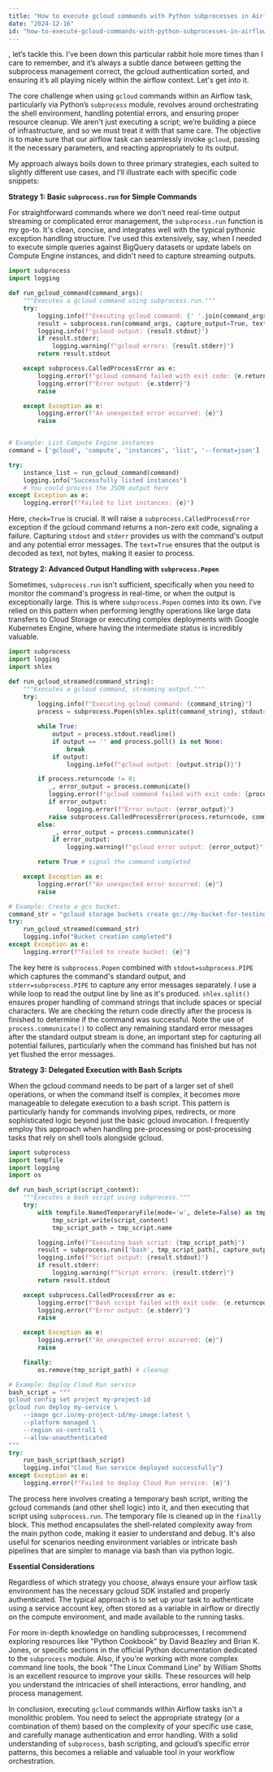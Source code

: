 ```yaml
---
title: "How to execute gcloud commands with Python subprocesses in Airflow tasks?"
date: "2024-12-16"
id: "how-to-execute-gcloud-commands-with-python-subprocesses-in-airflow-tasks"
---
```


, let’s tackle this. I’ve been down this particular rabbit hole more times than I care to remember, and it’s always a subtle dance between getting the subprocess management correct, the gcloud authentication sorted, and ensuring it’s all playing nicely within the airflow context. Let's get into it.

The core challenge when using `gcloud` commands within an Airflow task, particularly via Python’s `subprocess` module, revolves around orchestrating the shell environment, handling potential errors, and ensuring proper resource cleanup. We aren't just executing a script; we’re building a piece of infrastructure, and so we must treat it with that same care. The objective is to make sure that our airflow task can seamlessly invoke `gcloud`, passing it the necessary parameters, and reacting appropriately to its output.

My approach always boils down to three primary strategies, each suited to slightly different use cases, and I’ll illustrate each with specific code snippets:

**Strategy 1: Basic `subprocess.run` for Simple Commands**

For straightforward commands where we don’t need real-time output streaming or complicated error management, the `subprocess.run` function is my go-to. It's clean, concise, and integrates well with the typical pythonic exception handling structure. I've used this extensively, say, when I needed to execute simple queries against BigQuery datasets or update labels on Compute Engine instances, and didn't need to capture streaming outputs.

```python
import subprocess
import logging

def run_gcloud_command(command_args):
    """Executes a gcloud command using subprocess.run."""
    try:
        logging.info(f"Executing gcloud command: {' '.join(command_args)}")
        result = subprocess.run(command_args, capture_output=True, text=True, check=True)
        logging.info(f"gcloud output: {result.stdout}")
        if result.stderr:
            logging.warning(f"gcloud errors: {result.stderr}")
        return result.stdout

    except subprocess.CalledProcessError as e:
        logging.error(f"gcloud command failed with exit code: {e.returncode}")
        logging.error(f"Error output: {e.stderr}")
        raise

    except Exception as e:
        logging.error(f"An unexpected error occurred: {e}")
        raise


# Example: List Compute Engine instances
command = ['gcloud', 'compute', 'instances', 'list', '--format=json']

try:
    instance_list = run_gcloud_command(command)
    logging.info("Successfully listed instances")
    # You could process the JSON output here
except Exception as e:
    logging.error(f"Failed to list instances: {e}")
```

Here, `check=True` is crucial. It will raise a `subprocess.CalledProcessError` exception if the gcloud command returns a non-zero exit code, signaling a failure. Capturing `stdout` and `stderr` provides us with the command's output and any potential error messages. The `text=True` ensures that the output is decoded as text, not bytes, making it easier to process.

**Strategy 2: Advanced Output Handling with `subprocess.Popen`**

Sometimes, `subprocess.run` isn't sufficient, specifically when you need to monitor the command's progress in real-time, or when the output is exceptionally large. This is where `subprocess.Popen` comes into its own. I’ve relied on this pattern when performing lengthy operations like large data transfers to Cloud Storage or executing complex deployments with Google Kubernetes Engine, where having the intermediate status is incredibly valuable.

```python
import subprocess
import logging
import shlex

def run_gcloud_streamed(command_string):
    """Executes a gcloud command, streaming output."""
    try:
        logging.info(f"Executing gcloud command: {command_string}")
        process = subprocess.Popen(shlex.split(command_string), stdout=subprocess.PIPE, stderr=subprocess.PIPE, text=True)

        while True:
            output = process.stdout.readline()
            if output == '' and process.poll() is not None:
                break
            if output:
                logging.info(f"gcloud output: {output.strip()}")

        if process.returncode != 0:
           _, error_output = process.communicate()
           logging.error(f"gcloud command failed with exit code: {process.returncode}")
           if error_output:
                logging.error(f"Error output: {error_output}")
           raise subprocess.CalledProcessError(process.returncode, command_string, stderr=error_output)
        else:
            _, error_output = process.communicate()
            if error_output:
                logging.warning(f"gcloud error output: {error_output}")

        return True # signal the command completed

    except Exception as e:
        logging.error(f"An unexpected error occurred: {e}")
        raise

# Example: Create a gcs bucket.
command_str = "gcloud storage buckets create gs://my-bucket-for-testing-airflow --location=us-central1"
try:
    run_gcloud_streamed(command_str)
    logging.info("Bucket creation completed")
except Exception as e:
    logging.error(f"Failed to create bucket: {e}")
```

The key here is `subprocess.Popen` combined with `stdout=subprocess.PIPE` which captures the command's standard output, and `stderr=subprocess.PIPE` to capture any error messages separately.  I use a while loop to read the output line by line as it's produced. `shlex.split()` ensures proper handling of command strings that include spaces or special characters. We are checking the return code directly after the process is finished to determine if the command was successful. Note the use of `process.communicate()` to collect any remaining standard error messages after the standard output stream is done, an important step for capturing all potential failures, particularly when the command has finished but has not yet flushed the error messages.

**Strategy 3: Delegated Execution with Bash Scripts**

When the gcloud command needs to be part of a larger set of shell operations, or when the command itself is complex, it becomes more manageable to delegate execution to a bash script. This pattern is particularly handy for commands involving pipes, redirects, or more sophisticated logic beyond just the basic gcloud invocation. I frequently employ this approach when handling pre-processing or post-processing tasks that rely on shell tools alongside gcloud.

```python
import subprocess
import tempfile
import logging
import os

def run_bash_script(script_content):
    """Executes a bash script using subprocess."""
    try:
        with tempfile.NamedTemporaryFile(mode='w', delete=False) as tmp_script:
            tmp_script.write(script_content)
            tmp_script_path = tmp_script.name

        logging.info(f"Executing bash script: {tmp_script_path}")
        result = subprocess.run(['bash', tmp_script_path], capture_output=True, text=True, check=True)
        logging.info(f"Script output: {result.stdout}")
        if result.stderr:
            logging.warning(f"Script errors: {result.stderr}")
        return result.stdout

    except subprocess.CalledProcessError as e:
        logging.error(f"Bash script failed with exit code: {e.returncode}")
        logging.error(f"Error output: {e.stderr}")
        raise

    except Exception as e:
        logging.error(f"An unexpected error occurred: {e}")
        raise

    finally:
        os.remove(tmp_script_path) # cleanup

# Example: Deploy Cloud Run service
bash_script = """
gcloud config set project my-project-id
gcloud run deploy my-service \
    --image gcr.io/my-project-id/my-image:latest \
    --platform managed \
    --region us-central1 \
    --allow-unauthenticated
"""
try:
    run_bash_script(bash_script)
    logging.info("Cloud Run service deployed successfully")
except Exception as e:
    logging.error(f"Failed to deploy Cloud Run service: {e}")
```

The process here involves creating a temporary bash script, writing the gcloud commands (and other shell logic) into it, and then executing that script using `subprocess.run`. The temporary file is cleaned up in the `finally` block. This method encapsulates the shell-related complexity away from the main python code, making it easier to understand and debug. It's also useful for scenarios needing environment variables or intricate bash pipelines that are simpler to manage via bash than via python logic.

**Essential Considerations**

Regardless of which strategy you choose, always ensure your airflow task environment has the necessary gcloud SDK installed and properly authenticated. The typical approach is to set up your task to authenticate using a service account key, often stored as a variable in airflow or directly on the compute environment, and made available to the running tasks.

For more in-depth knowledge on handling subprocesses, I recommend exploring resources like "Python Cookbook" by David Beazley and Brian K. Jones, or specific sections in the official Python documentation dedicated to the `subprocess` module. Also, if you're working with more complex command line tools, the book "The Linux Command Line" by William Shotts is an excellent resource to improve your skills. These resources will help you understand the intricacies of shell interactions, error handling, and process management.

In conclusion, executing `gcloud` commands within Airflow tasks isn't a monolithic problem. You need to select the appropriate strategy (or a combination of them) based on the complexity of your specific use case, and carefully manage authentication and error handling. With a solid understanding of `subprocess`, bash scripting, and gcloud’s specific error patterns, this becomes a reliable and valuable tool in your workflow orchestration.
